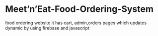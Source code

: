 # Meet’n’Eat-Food-Ordering-System
food ordering website it has cart, admin,orders pages which updates dynamic by using firebase and javascript
